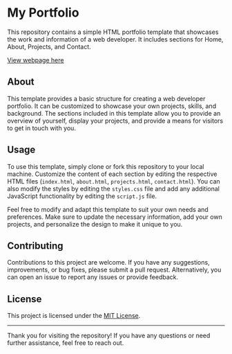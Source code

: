 # My Portfolio

This repository contains a simple HTML portfolio template that showcases the work and information of a web developer. It includes sections for Home, About, Projects, and Contact.

[View webpage here](https://joan-iduemre.github.io/my-portfolio)

## About

This template provides a basic structure for creating a web developer portfolio. It can be customized to showcase your own projects, skills, and background. The sections included in this template allow you to provide an overview of yourself, display your projects, and provide a means for visitors to get in touch with you.

## Usage

To use this template, simply clone or fork this repository to your local machine. Customize the content of each section by editing the respective HTML files (`index.html`, `about.html`, `projects.html`, `contact.html`). You can also modify the styles by editing the `styles.css` file and add any additional JavaScript functionality by editing the `script.js` file.

Feel free to modify and adapt this template to suit your own needs and preferences. Make sure to update the necessary information, add your own projects, and personalize the design to make it unique to you.

## Contributing

Contributions to this project are welcome. If you have any suggestions, improvements, or bug fixes, please submit a pull request. Alternatively, you can open an issue to report any issues or provide feedback.

## License

This project is licensed under the [MIT License](LICENSE).

---

Thank you for visiting the repository! If you have any questions or need further assistance, feel free to reach out.

